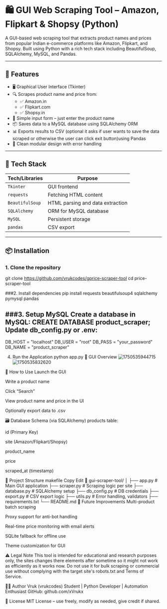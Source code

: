 # 🛍️ GUI Web Scraping Tool – Amazon, Flipkart & Shopsy (Python)

A GUI-based web scraping tool that extracts product names and prices from popular Indian e-commerce platforms like Amazon, Flipkart, and Shopsy. Built using Python with a rich tech stack including BeautifulSoup, SQLAlchemy, MySQL, and Pandas.

---

## 📌 Features

- 🖥️ Graphical User Interface (Tkinter)
- 🔍 Scrapes product name and price from:
  - ✅ Amazon.in
  - ✅ Flipkart.com
  - ✅ Shopsy.in
- 🧠 Simple input form – just enter the product name
- 📦 Saves data to a MySQL database using SQLAlchemy ORM
- 📊 Exports results to CSV (optional it asks if user wants to save the data scraped or otherwise the user can click exit button)using Pandas
- 🔄 Clean modular design with error handling

---

## 🧰 Tech Stack

| Tech/Libraries       | Purpose                          |
|----------------------|----------------------------------|
| `Tkinter`            | GUI frontend                     |
| `requests`           | Fetching HTML content            |
| `BeautifulSoup`      | HTML parsing and data extraction |
| `SQLAlchemy`         | ORM for MySQL database           |
| `MySQL`              | Persistent storage               |
| `pandas`             | CSV export                       |

---

## 📦 Installation

### 1. Clone the repository
git clone https://github.com/vrukcodes/gprice-scraper-tool
cd price-scraper-tool

###2. Install dependencies
pip install requests beautifulsoup4 sqlalchemy pymysql pandas

###3. Setup MySQL
Create a database in MySQL:
CREATE DATABASE product_scraper;
Update db_config.py or .env:
---
DB_HOST = "localhost"
DB_USER = "root"
DB_PASS = "your_password"
DB_NAME = "product_scraper"

4. Run the Application
python app.py
📸 GUI Overview
![1750535944715](https://github.com/user-attachments/assets/c9988539-7283-4816-9e4c-63d26230d0cb)
![1750535832620](https://github.com/user-attachments/assets/4c84751f-359e-4644-b90b-f94a22b19043)


🧠 How to Use
Launch the GUI

Write a product name 

Click “Search”

View product name and price in the UI

Optionally export data to .csv

🗃️ Database Schema (via SQLAlchemy)
products table:

id (Primary Key)

site (Amazon/Flipkart/Shopsy)

product_name

price

scraped_at (timestamp)

📂 Project Structure
makefile
Copy
Edit
📁 gui-scraper-tool/
│
├── app.py               # Main GUI application
├── scraper.py           # Scraping logic per site
├── database.py          # SQLAlchemy setup
├── db_config.py         # DB credentials
├── export.py            # CSV export logic
├── utils.py             # Error handling, validators
├── requirements.txt
└── README.md
🚀 Future Improvements
 Multi-product batch scraping

 Proxy support for anti-bot handling

 Real-time price monitoring with email alerts

 SQLite fallback for offline use

 Theme customization for GUI

⚠️ Legal Note
This tool is intended for educational and research purposes only, the sites changes there elements after sometime so it might not work as efficiently as it works now.
Do not use it for bulk scraping or commercial use without complying with the target site's robots.txt and Terms of Service.

👨‍💻 Author
Vruk (vrukcodes)
Student | Python Developer | Automation Enthusiast
GitHub: github.com/xVrukx

📄 License
MIT License – use freely, modify as needed, give credit if shared.
